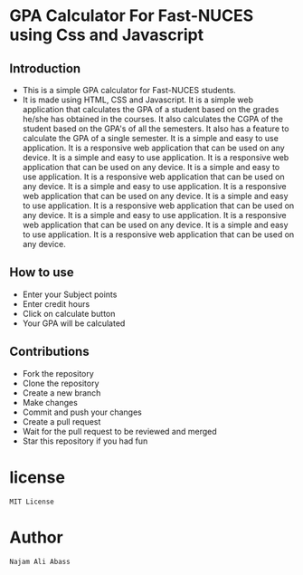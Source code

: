 # GPA Calculator For Fast-NUCES using Css and Javascript

## Introduction


- This is a simple GPA calculator for Fast-NUCES students. 
- It is made using HTML, CSS and Javascript. It is a simple web application that calculates the GPA of a student based on the grades he/she has obtained in the courses. It also calculates the CGPA of the student based on the GPA's of all the semesters. It also has a feature to calculate the GPA of a single semester. It is a simple and easy to use application. It is a responsive web application that can be used on any device. It is a simple and easy to use application. It is a responsive web application that can be used on any device. It is a simple and easy to use application. It is a responsive web application that can be used on any device. It is a simple and easy to use application. It is a responsive web application that can be used on any device. It is a simple and easy to use application. It is a responsive web application that can be used on any device. It is a simple and easy to use application. It is a responsive web application that can be used on any device. It is a simple and easy to use application. It is a responsive web application that can be used on any device.

## How to use
- Enter your Subject points 
- Enter credit hours 
- Click on calculate button
- Your GPA will be calculated

## Contributions 
- Fork the repository
- Clone the repository
- Create a new branch
- Make changes
- Commit and push your changes
- Create a pull request
- Wait for the pull request to be reviewed and merged
- Star this repository if you had fun

# license
```
MIT License
```

# Author
```
Najam Ali Abass 


```


